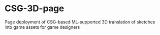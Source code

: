 # CSG-3D-page
Page deployment of CSG-based ML-supported 3D translation of sketches into game assets for game designers
